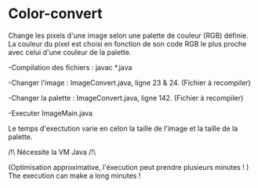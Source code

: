 # Color-convert
Change les pixels d'une image selon une palette de couleur (RGB) définie.
La couleur du pixel est choisi en fonction de son code RGB le plus proche avec celui d'une couleur de la palette.


-Compilation des fichiers : javac *.java

-Changer l'image : ImageConvert.java, ligne 23 & 24. (Fichier à recompiler)

-Changer la palette : ImageConvert.java, ligne 142. (Fichier à recompiler)

-Executer ImageMain.java

Le temps d'exectution varie en celon la taille de l'image et la taille de la palette.

/!\ Nécessite la VM Java /!\

(Optimisation approximative, l'éxecution peut prendre plusieurs minutes ! )
The execution can make a long minutes !
